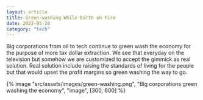 ```yaml
---
layout: article
title: Green-washing While Earth on Fire
date: 2022-05-28
category: "tech"
---
```


Big corporations from oil to tech continue to green wash the economy for the purpose of more tax dollar extraction. We see that everyday on the television but somehow we are customized to accept the gimmick as real solution. Real solution include raising the standards of living for the people but that would upset the profit margins so green washing the way to go.

<!-- excerpt -->

{% image "src/assets/images/green-washing.png", "Big corporations green washing the economy", "image", [300, 600] %}

